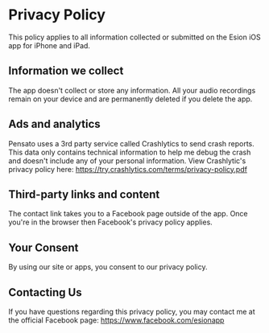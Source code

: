 # Privacy Policy
This policy applies to all information collected or submitted on the Esion iOS app for iPhone and iPad.

## Information we collect
The app doesn't collect or store any information. All your audio recordings remain on your device and are permanently deleted if you delete the app.

## Ads and analytics
Pensato uses a 3rd party service called Crashlytics to send crash reports. This data only contains technical information to help me debug the crash and doesn't include any of your personal information. View Crashlytic's privacy policy here: https://try.crashlytics.com/terms/privacy-policy.pdf

## Third-party links and content
The contact link takes you to a Facebook page outside of the app. Once you're in the browser then Facebook's privacy policy applies.

## Your Consent
By using our site or apps, you consent to our privacy policy.

## Contacting Us
If you have questions regarding this privacy policy, you may contact me at the official Facebook page: https://www.facebook.com/esionapp
